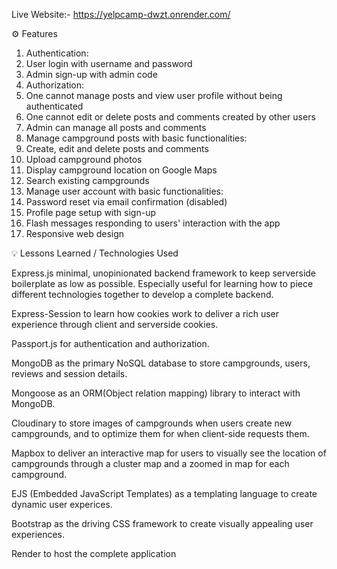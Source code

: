 Live Website:-  https://yelpcamp-dwzt.onrender.com/




⚙️ Features
1.  Authentication:
2.  User login with username and password
3.  Admin sign-up with admin code
4.  Authorization:
5.  One cannot manage posts and view user profile without being authenticated
6.  One cannot edit or delete posts and comments created by other users
7.  Admin can manage all posts and comments
8.  Manage campground posts with basic functionalities:
9.  Create, edit and delete posts and comments
10. Upload campground photos
11. Display campground location on Google Maps
12. Search existing campgrounds
13. Manage user account with basic functionalities:
14. Password reset via email confirmation (disabled)
15. Profile page setup with sign-up
16. Flash messages responding to users' interaction with the app
17. Responsive web design


💡 Lessons Learned / Technologies Used


Express.js minimal, unopinionated backend framework to keep serverside boilerplate as low as possible. Especially useful for learning how to piece different technologies together to develop a complete backend.

Express-Session to learn how cookies work to deliver a rich user experience through client and serverside cookies.

Passport.js for authentication and authorization.

MongoDB as the primary NoSQL database to store campgrounds, users, reviews and session details.

Mongoose as an ORM(Object relation mapping) library to interact with MongoDB.

Cloudinary to store images of campgrounds when users create new campgrounds, and to optimize them for when client-side requests them.

Mapbox to deliver an interactive map for users to visually see the location of campgrounds through a cluster map and a zoomed in map for each campground.

EJS (Embedded JavaScript Templates) as a templating language to create dynamic user experices.

Bootstrap as the driving CSS framework to create visually appealing user experiences.

Render to host the complete application

